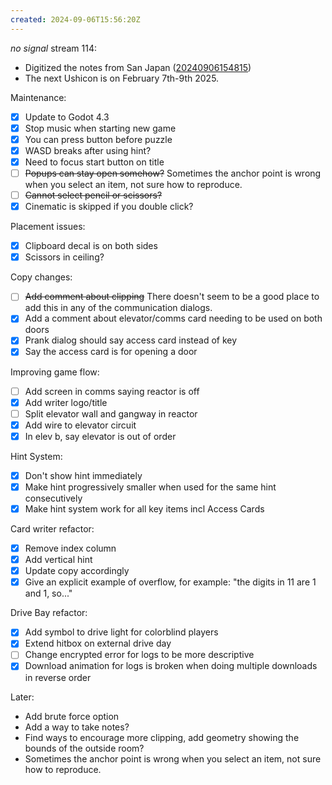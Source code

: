 ```yaml
---
created: 2024-09-06T15:56:20Z
---
```


_no signal_ stream 114:
- Digitized the notes from San Japan ([20240906154815](20240906154815.md))
- The next Ushicon is on February 7th-9th 2025.

Maintenance:
- [x] Update to Godot 4.3
- [x] Stop music when starting new game
- [x] You can press button before puzzle
- [x] WASD breaks after using hint?
- [x] Need to focus start button on title
- [ ] ~~Popups can stay open somehow?~~ Sometimes the anchor point is wrong when you select an item, not sure how to reproduce.
- [ ] ~~Cannot select pencil or scissors?~~
- [x] Cinematic is skipped if you double click?

Placement issues:
- [x] Clipboard decal is on both sides
- [x] Scissors in ceiling?

Copy changes:
- [ ] ~~Add comment about clipping~~ There doesn't seem to be a good place to add this in any of the communication dialogs.
- [x] Add a comment about elevator/comms card needing to be used on both doors
- [x] Prank dialog should say access card instead of key
- [x] Say the access card is for opening a door

Improving game flow:
- [ ] Add screen in comms saying reactor is off
- [x] Add writer logo/title
- [ ] Split elevator wall and gangway in reactor
- [x] Add wire to elevator circuit
- [x] In elev b, say elevator is out of order

Hint System:
- [x] Don't show hint immediately
- [x] Make hint progressively smaller when used for the same hint consecutively
- [x] Make hint system work for all key items incl Access Cards

Card writer refactor:
- [x] Remove index column
- [x] Add vertical hint
- [x] Update copy accordingly
- [x] Give an explicit example of overflow, for example: "the digits in 11 are 1 and 1, so..."

Drive Bay refactor:
- [x] Add symbol to drive light for colorblind players
- [x] Extend hitbox on external drive day
- [ ] Change encrypted error for logs to be more descriptive
- [x] Download animation for logs is broken when doing multiple downloads in reverse order

Later:
- Add brute force option
- Add a way to take notes?
- Find ways to encourage more clipping, add geometry showing the bounds of the outside room?
- Sometimes the anchor point is wrong when you select an item, not sure how to reproduce.
